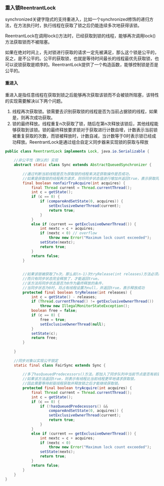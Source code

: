 ### 重入锁ReentrantLock

synchronized关键字隐式的支持重进入，比如一个synchronized修饰的递归方法，在方法执行时，执行线程在获取了锁之后仍能连续多次地获得该锁。

ReentrantLock在调用lock()方法时，已经获取到锁的线程，能够再次调用lock()方法获取锁而不被阻塞。

如果在绝对时间上，先对锁进行获取的请求一定先被满足，那么这个锁是公平的，反之，是不公平的。公平的获取锁，也就是等待时间最长的线程最优先获取锁，也可以说锁获取是顺序的。ReentrantLock提供了一个构造函数，能够控制锁是否是公平的。



#### 重进入

重进入是指任意线程在获取到锁之后能够再次获取该锁而不会被锁所阻塞，该特性的实现需要解决以下两个问题。

1. 线程再次获取锁。锁需要去识别获取锁的线程是否为当前占据锁的线程，如果是，则再次成功获取。
2. 锁的最终释放。线程重复n次获取了锁，随后在第n次释放该锁后，其他线程能够获取到该锁。锁的最终释放要求锁对于获取进行计数自增，计数表示当前锁被重复获取的次数，而锁被释放时，计数自减，当计数等于0时表示锁已经成功释放。ReentrantLock是通过组合自定义同步器来实现锁的获取与释放



```java
public class ReentrantLock implements Lock, java.io.Serializable {
    
    //非公平性（默认的）实现
	abstract static class Sync extends AbstractQueuedSynchronizer {
        
        //通过判断当前线程是否为获取锁的线程来决定获取操作是否成功，
        //如果是获取锁的线程再次请求，则将同步状态值进行增加并返回true，表示获取同步状态成功。
    	final boolean nonfairTryAcquire(int acquires) {
            final Thread current = Thread.currentThread();
            int c = getState();
            if (c == 0) {
                if (compareAndSetState(0, acquires)) {
                    setExclusiveOwnerThread(current);
                    return true;
                }
            }
            else if (current == getExclusiveOwnerThread()) {
                int nextc = c + acquires;
                if (nextc < 0) // overflow
                    throw new Error("Maximum lock count exceeded");
                setState(nextc);
                return true;
            }
            return false;
        }
        
        
        //如果该锁被获取了n次，那么前(n-1)次tryRelease(int releases)方法必须返回false，
        //而只有同步状态完全释放了，才能返回true。
        //该方法将同步状态是否为0作为最终释放的条件，
        //当同步状态为0时，将占有线程设置为null，并返回true，表示释放成功
        protected final boolean tryRelease(int releases) {
            int c = getState() - releases;
            if (Thread.currentThread() != getExclusiveOwnerThread())
                throw new IllegalMonitorStateException();
            boolean free = false;
            if (c == 0) {
                free = true;
                setExclusiveOwnerThread(null);
            }
            setState(c);
            return free;
        }
        
    }
    
    //同步对象以实现公平锁定
    static final class FairSync extends Sync {
        
        //多了hasQueuedPredecessors()方法，即加入了同步队列中当前节点是否有前驱节点的判断，
        //如果该方法返回true，则表示有线程比当前线程更早地请求获取锁，
        //因此需要等待前驱线程获取并释放锁之后才能继续获取锁。
        protected final boolean tryAcquire(int acquires) {
            final Thread current = Thread.currentThread();
            int c = getState();
            if (c == 0) {
                if (!hasQueuedPredecessors() &&
                    compareAndSetState(0, acquires)) {
                    setExclusiveOwnerThread(current);
                    return true;
                }
            }
            else if (current == getExclusiveOwnerThread()) {
                int nextc = c + acquires;
                if (nextc < 0)
                    throw new Error("Maximum lock count exceeded");
                setState(nextc);
                return true;
            }
            return false;
        }
    }
}
```